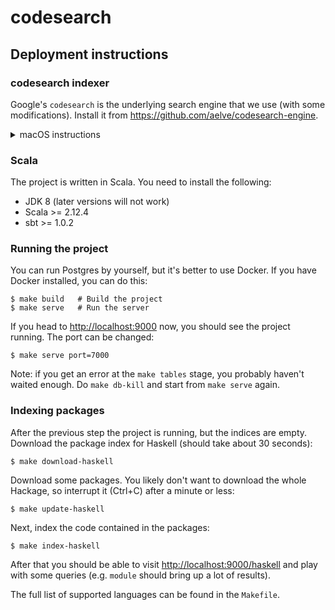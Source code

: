 # codesearch

## Deployment instructions

### codesearch indexer

Google's `codesearch` is the underlying search engine that we use (with some
modifications). Install it from <https://github.com/aelve/codesearch-engine>.

<details><summary>macOS instructions</summary>

1. Install Go: `brew install go`
2. Add `$HOME/go/bin` to the PATH
3. Download and build `codesearch` (should take 5 to 10 seconds):
   `go get github.com/aelve/codesearch-engine/cmd/...`

</details>

### Scala

The project is written in Scala. You need to install the following:

* JDK 8 (later versions will not work)
* Scala >= 2.12.4
* sbt >= 1.0.2

### Running the project

You can run Postgres by yourself, but it's better to use Docker. If you have
Docker installed, you can do this:

    $ make build   # Build the project
    $ make serve   # Run the server

If you head to <http://localhost:9000> now, you should see the project
running. The port can be changed:

    $ make serve port=7000

Note: if you get an error at the `make tables` stage, you probably haven't
waited enough. Do `make db-kill` and start from `make serve` again.

### Indexing packages

After the previous step the project is running, but the indices are empty.
Download the package index for Haskell (should take about 30 seconds):

    $ make download-haskell

Download some packages. You likely don't want to download the whole Hackage,
so interrupt it (Ctrl+C) after a minute or less:

    $ make update-haskell

Next, index the code contained in the packages:

    $ make index-haskell

After that you should be able to visit <http://localhost:9000/haskell> and
play with some queries (e.g. `module` should bring up a lot of results).

The full list of supported languages can be found in the `Makefile`.
